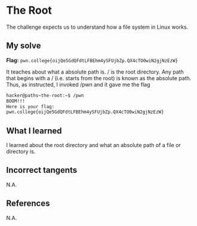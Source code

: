 # The Root
The challenge expects us to understand how a file system in Linux works.

## My solve
**Flag:** `pwn.college{oijQe5GdQFdtLFBEhm4ySFUjbZp.QX4cTO0wiN2gjNzEzW}`

It teaches about what a absolute path is. / is the root directory. Any path that begins with a / (i.e. starts from the root) is known as the absolute path. Thus, as instructed, I invoked /pwn and it gave me the flag

```bash
hacker@paths~the-root:~$ /pwn
BOOM!!!
Here is your flag:
pwn.college{oijQe5GdQFdtLFBEhm4ySFUjbZp.QX4cTO0wiN2gjNzEzW}
```

## What I learned
I learned about the root directory and what an absolute path of a file or directory is.

## Incorrect tangents
N.A.

## References
N.A.

